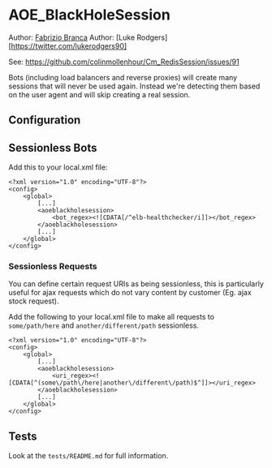 # AOE_BlackHoleSession

Author: [Fabrizio Branca](https://twitter.com/fbrnc)
Author: [Luke Rodgers][https://twitter.com/lukerodgers90]

See: https://github.com/colinmollenhour/Cm_RedisSession/issues/91

Bots (including load balancers and reverse proxies) will create many sessions that will never be used again.
Instead we're detecting them based on the user agent and will skip creating a real session.

## Configuration

## Sessionless Bots
Add this to your local.xml file:

```
<?xml version="1.0" encoding="UTF-8"?>
<config>
    <global>
        [...]
        <aoeblackholesession>
            <bot_regex><![CDATA[/^elb-healthchecker/i]]></bot_regex>
        </aoeblackholesession>
        [...]
    </global>
</config>
```

### Sessionless Requests  
You can define certain request URIs as being sessionless, this is particularly useful for ajax requests which do not vary content by customer (Eg. ajax stock request).  

Add the following to your local.xml file to make all requests to `some/path/here` and `another/different/path` sessionless. 

``` 
<?xml version="1.0" encoding="UTF-8"?>
<config>
    <global>
        [...]
        <aoeblackholesession>
            <uri_regex><![CDATA[^(some\/path\/here|another\/different\/path)$^]]></uri_regex>
        </aoeblackholesession>
        [...]
    </global>
</config>
```

## Tests

Look at the `tests/README.md` for full information.
